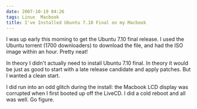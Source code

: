 ```yaml
---
date: 2007-10-19 04:26
tags: Linux  Macbook
title: I've Installed Ubuntu 7.10 Final on my Macbook
---
```


I was up early this morning to get the Ubuntu 7.10 final release. I used the
Ubuntu torrent (1700 downloaders) to download the file, and had the ISO image
within an hour. Pretty neat!

In theory I didn't actually need to install
Ubuntu 7.10 final. In theory it would be just as good to start with a late
release candidate and apply patches. But I wanted a clean start.

I did run
into an odd glitch during the install: the Macbook LCD display was corrupted
when I first booted up off the LiveCD. I did a cold reboot and all was well.
Go figure.
